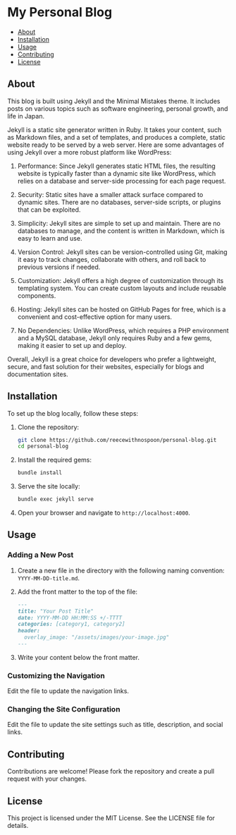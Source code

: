 # My Personal Blog

- [About](#about)
- [Installation](#installation)
- [Usage](#usage)
- [Contributing](#contributing)
- [License](#license)

## About

This blog is built using Jekyll and the Minimal Mistakes theme. It includes posts on various topics such as software engineering, personal growth, and life in Japan.

Jekyll is a static site generator written in Ruby. It takes your content, such as Markdown files, and a set of templates, and produces a complete, static website ready to be served by a web server. Here are some advantages of using Jekyll over a more robust platform like WordPress:

1. Performance: Since Jekyll generates static HTML files, the resulting website is typically faster than a dynamic site like WordPress, which relies on a database and server-side processing for each page request.

2. Security: Static sites have a smaller attack surface compared to dynamic sites. There are no databases, server-side scripts, or plugins that can be exploited.

3. Simplicity: Jekyll sites are simple to set up and maintain. There are no databases to manage, and the content is written in Markdown, which is easy to learn and use.

4. Version Control: Jekyll sites can be version-controlled using Git, making it easy to track changes, collaborate with others, and roll back to previous versions if needed.

5. Customization: Jekyll offers a high degree of customization through its templating system. You can create custom layouts and include reusable components.

6. Hosting: Jekyll sites can be hosted on GitHub Pages for free, which is a convenient and cost-effective option for many users.

7. No Dependencies: Unlike WordPress, which requires a PHP environment and a MySQL database, Jekyll only requires Ruby and a few gems, making it easier to set up and deploy.

Overall, Jekyll is a great choice for developers who prefer a lightweight, secure, and fast solution for their websites, especially for blogs and documentation sites.

## Installation

To set up the blog locally, follow these steps:

1. Clone the repository:

    ```sh
    git clone https://github.com/reecewithnospoon/personal-blog.git
    cd personal-blog
    ```

2. Install the required gems:

    ```sh
    bundle install
    ```

3. Serve the site locally:

    ```sh
    bundle exec jekyll serve
    ```

4. Open your browser and navigate to `http://localhost:4000`.

## Usage

### Adding a New Post

1. Create a new file in the  directory with the following naming convention: `YYYY-MM-DD-title.md`.
2. Add the front matter to the top of the file:

    ```md
    ---
    title: "Your Post Title"
    date: YYYY-MM-DD HH:MM:SS +/-TTTT
    categories: [category1, category2]
    header:
      overlay_image: "/assets/images/your-image.jpg"
    ---
    ```

3. Write your content below the front matter.

### Customizing the Navigation

Edit the  file to update the navigation links.

### Changing the Site Configuration

Edit the  file to update the site settings such as title, description, and social links.

## Contributing

Contributions are welcome! Please fork the repository and create a pull request with your changes.

## License

This project is licensed under the MIT License. See the LICENSE file for details.